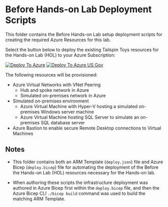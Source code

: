 # Before Hands-on Lab Deployment Scripts

This folder contains the Before Hands-on Lab setup deployment scripts for creating the required Azure Resources for this lab.

Select the button below to deploy the existing Tailspin Toys resources for the Hands-on Lab (HOL) to your Azure Subscription:

[![Deploy To Azure](../../images/deploytoazure.svg "Deploy To Azure")](https://portal.azure.com/#create/Microsoft.Template/uri/https%3A%2F%2Fraw.githubusercontent.com%2Fvraposo%2FTechExcel-Securely-migrate-Windows-Server-and-SQL-Server-workloads-to-Azure%2Fmain%2FHands-on%2520lab%2Fresources%2Fdeployment%2Fdeploy.json)
[![Deploy To Azure US Gov](../../images/deploytoazuregov.svg "Deploy to Azure Gov")](https://portal.azure.us/#create/Microsoft.Template/uri/https%3A%2F%2Fraw.githubusercontent.com%2Fvraposo%2FTechExcel-Securely-migrate-Windows-Server-and-SQL-Server-workloads-to-Azure%2Fmain%2FHands-on%2520lab%2Fresources%2Fdeployment%2Fdeploy.json)

The following resources will be provisioned:

- Azure Virtual Networks with VNet Peering
  - Hub and spoke network in Azure
  - Simulated on-premises network in Azure
- Simulated on-premises environment
  - Azure Virtual Machine with Hyper-V hosting a simulated on-premises Windows server machine
  - Azure Virtual Machine hosting SQL Server to simulate an on-premises SQL database server
- Azure Bastion to enable secure Remote Desktop connections to Virtual Machines

## Notes

- This folder contains both an ARM Template (`deploy.json`) file and Azure Bicep (`deploy.bicep`) file for automating the deployment of the Before the Hands-on Lab (HOL) resources necessary for the Hands-on lab.

- When authoring these scripts the infrastructure deployment was authored in Azure Bicep first within the `deploy.bicep` file, and then the Azure Bicep CLI `./bicep build` command was used to build the matching ARM Template.
